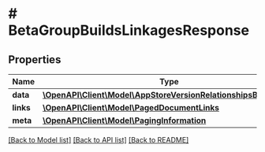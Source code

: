 # # BetaGroupBuildsLinkagesResponse

## Properties

Name | Type | Description | Notes
------------ | ------------- | ------------- | -------------
**data** | [**\OpenAPI\Client\Model\AppStoreVersionRelationshipsBuildData[]**](AppStoreVersionRelationshipsBuildData.md) |  | 
**links** | [**\OpenAPI\Client\Model\PagedDocumentLinks**](PagedDocumentLinks.md) |  | 
**meta** | [**\OpenAPI\Client\Model\PagingInformation**](PagingInformation.md) |  | [optional] 

[[Back to Model list]](../../README.md#documentation-for-models) [[Back to API list]](../../README.md#documentation-for-api-endpoints) [[Back to README]](../../README.md)


